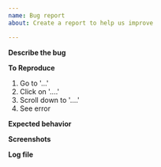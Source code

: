 ```yaml
---
name: Bug report
about: Create a report to help us improve

---
```


<!--Are you sure that you are running the latest version of VHBB?
If no, download the latest version here https://github.com/devnoname120/vhbb/releases and try again!
-->

**Describe the bug**
<!--A clear and concise description of what the bug is.-->

**To Reproduce**
<!--Steps to reproduce the behavior:-->
1. Go to '...'
2. Click on '....'
3. Scroll down to '....'
4. See error

**Expected behavior**
<!--A clear and concise description of what you expected to happen.-->

**Screenshots**
<!--If necessary, add screenshots to help explain your problem.-->

**Log file**
<!-- This is very important, I need it to understand why a bug happened. -->
<!-- In order to get a log file you need to:
1) Close VHBB (peal it in livearea so that it's closed completely).
2) Click on VHBB's icon (don't launch it!)
3) Click on the text "Click here for debug logs" (bottom right)
4) VHBB will launch, do what you need to do to cause the bug.
5) Close VHBB.
6) A log is created in "ux0:/log/", copy it to your PC and attach it here.
-->
